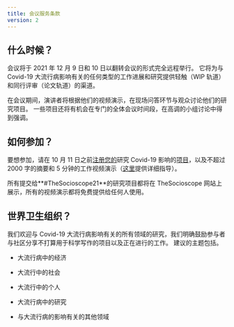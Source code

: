 ```yaml
---
title: 会议服务条款
version: 2
---
```


## 什么时候？

会议将于 2021 年 12 月 9 日和 10 日以翻转会议的形式完全远程举行。 它将为与 Covid-19 大流行病影响有关的任何类型的工作进展和研究提供轻触（WIP 轨道）和同行评审（论文轨道）的渠道。

在会议期间，演讲者将根据他们的视频演示，在现场问答环节与观众讨论他们的研究项目。 一些项目还将有机会在专门的全体会议时间段，在高调的小组讨论中得到强调。

## 如何参加？

要想参加，请在 10 月 11 日之前[注册您的](https://TheSocioscope.org/register)研究 Covid-19 影响的[项目](https://TheSocioscope.org/register)，以及不超过 2000 字的摘要和 5 分钟的工作视频演示（[这里](/conference/video_guidance)提供详细指导）。

所有提交给**\#TheSocioscope21**的研究项目都将在 TheSocioscope 网站上展示，所有的视频演示都将免费提供给任何人使用。

## 世界卫生组织？

我们欢迎与 Covid-19 大流行病影响有关的所有领域的研究，我们明确鼓励参与者与社区分享不打算用于科学写作的项目以及正在进行的工作。 建议的主题包括。

- 大流行病中的经济

- 大流行中的社会

- 大流行中的个人

- 大流行病中的研究

- 与大流行病的影响有关的其他领域

<!-- -->
